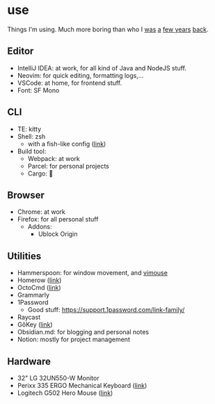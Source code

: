 # use
Things I'm using. Much more boring than who I [was](https://gist.github.com/huytd/f9a9c3edaa0a696d44d13ba134520094) [a](https://gist.github.com/huytd/acb5624e91fc96bd073bb423735582c1) [few years](https://gist.github.com/huytd/5e7d5d4fc54da2f0ab32e0270d2cb86d) [back](https://github.com/huytd/emacs-config). 

## Editor

- IntelliJ IDEA: at work, for all kind of Java and NodeJS stuff.
- Neovim: for quick editing, formatting logs,...
- VSCode: at home, for frontend stuff.
- Font: SF Mono

## CLI

- TE: kitty
- Shell: zsh
  - with a fish-like config ([link](https://gist.github.com/huytd/0d1f8d9e3bea6f2fe19e399f071fa55d))
- Build tool:
  - Webpack: at work
  - Parcel: for personal projects
  - Cargo: 🦀
  
## Browser

- Chrome: at work
- Firefox: for all personal stuff
  - Addons:
    - Ublock Origin

## Utilities

- Hammerspoon: for window movement, and [vimouse](https://github.com/tweekmonster/hammerspoon-vimouse/tree/master)
- Homerow ([link](https://homerow.app))
- OctoCmd ([link](https://github.com/huytd/OctoCmd))
- Grammarly
- 1Password
  - Good stuff: https://support.1password.com/link-family/
- Raycast
- GõKey ([link](https://github.com/huytd/goxkey))
- Obsidian.md: for blogging and personal notes
- Notion: mostly for project management

## Hardware

- 32" LG 32UN550-W Monitor 
- Perixx 335 ERGO Mechanical Keyboard ([link](https://perixx.com/collections/keyboards/products/px-ergonomic-mechanical-keyboard?variant=43501541916931))
- Logitech G502 Hero Mouse ([link](https://www.logitechg.com/en-us/products/gaming-mice/g502-hero-gaming-mouse.910-005469.html))
